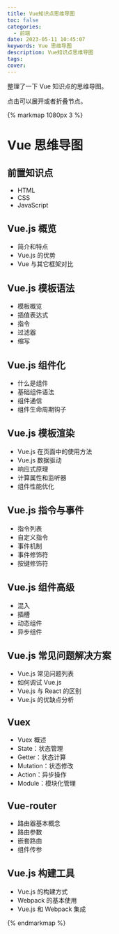 ```yaml
---
title: Vue知识点思维导图
toc: false
categories:
  - 前端
date: 2023-05-11 10:45:07
keywords: Vue 思维导图
description: Vue知识点思维导图
tags:
cover:
---
```


整理了一下 Vue 知识点的思维导图。

<!--more-->

点击可以展开或者折叠节点。

{% markmap 1080px 3 %}

# Vue 思维导图

## 前置知识点

- HTML
- CSS
- JavaScript

## Vue.js 概览

- 简介和特点
- Vue.js 的优势
- Vue 与其它框架对比

## Vue.js 模板语法

- 模板概览
- 插值表达式
- 指令
- 过滤器
- 缩写

## Vue.js 组件化

- 什么是组件
- 基础组件语法
- 组件通信
- 组件生命周期钩子

## Vue.js 模板渲染

- Vue.js 在页面中的使用方法
- Vue.js 数据驱动
- 响应式原理
- 计算属性和监听器
- 组件性能优化

## Vue.js 指令与事件

- 指令列表
- 自定义指令
- 事件机制
- 事件修饰符
- 按键修饰符

## Vue.js 组件高级

- 混入
- 插槽
- 动态组件
- 异步组件

## Vue.js 常见问题解决方案

- Vue.js 常见问题列表
- 如何调试 Vue.js
- Vue.js 与 React 的区别
- Vue.js 的优缺点分析

## Vuex

- Vuex 概述
- State：状态管理
- Getter：状态计算
- Mutation：状态修改
- Action：异步操作
- Module：模块化管理

## Vue-router

- 路由器基本概念
- 路由参数
- 嵌套路由
- 组件传参

## Vue.js 构建工具

- Vue.js 的构建方式
- Webpack 的基本使用
- Vue.js 和 Webpack 集成

{% endmarkmap %}
